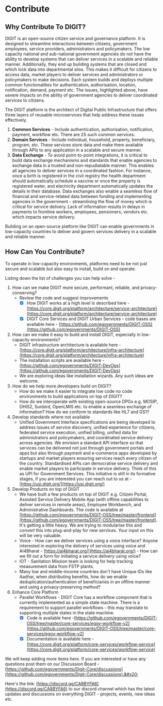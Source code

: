 # Contribute

## **Why Contribute To DIGIT?**

DIGIT is an open-source citizen service and governance platform. It is designed to streamline interactions between citizens, government employees, service providers, administrators and policymakers. The low capacity national and sub-national government agencies do not have the ability to develop systems that can deliver services in a scalable and reliable manner. Additionally, they end up building systems that are closed and which lock data into departmental silos. This makes it difficult for citizens to access data, market players to deliver services and administrators or policymakers to make decisions. Each system builds and deploys multiple common functionalities for authentication, authorisation, location, notification, demand, payment etc. The issues, highlighted above, have severe impacts on the ability of government agencies to deliver coordinated services to citizens. &#x20;

The DIGIT platform is the architect of Digital Public Infrastructure that offers three layers of reusable microservices that help address these issues effectively.

1. **Common Services** - Include authentication, authorisation, notification, payment, workflow etc. There are 25 such common services.&#x20;
2. **Domain Services** - Include individual, household, property, beneficiary, program, etc. These services store data and make them available through APIs to any application in a scalable and secure manner.&#x20;
3. **Data Exchange** - To avoid point-to-point integrations, it is critical to build data exchange mechanisms and standards that enable agencies to exchange data in a trusted and non-repudiatable manner. This enables all agencies to deliver services in a coordinated fashion. For instance, once a birth is registered in the civil registry the health department should automatically schedule a vaccine or once the property is registered water, and electricity department automatically updates the details in their database. Data exchanges also enable a seamless flow of financial and service-related data between funding and implementing agencies in the government - streamlining the flow of money which is critical for service delivery. Lack of information results in delays in payments to frontline workers, employees, pensioners, vendors etc. which impacts service delivery.&#x20;

Building on an open-source platform like DIGIT can enable governments in low-capacity countries to deliver and govern services delivery in a scalable and reliable manner.&#x20;

## **How Can You Contribute?**

To operate in low-capacity environments, platforms need to be not just secure and scalable but also easy to install, build on and operate.&#x20;

Listing down the list of challenges you can help solve -&#x20;

1. How can we make DIGIT more secure, performant, reliable, and privacy-conserving?&#x20;
   * Review the code and suggest improvements
     * [x] How DIGIT works at a high level is described here - [https://core.digit.org/platform/architecture/service-architecture](https://core.digit.org/platform/architecture/service-architecture)
     * [x] DIGIT Core Services and DIGIT Urban Services - code bases are available here - [https://github.com/egovernments/DIGIT-OSS](https://github.com/egovernments/DIGIT-OSS)
2. How can we make it easy to build and install DIGIT, especially in low-capacity environments?
   * DIGIT infrastructure architecture is available here - [https://core.digit.org/platform/architecture/infra-architecture](https://core.digit.org/platform/architecture/infra-architecture)
   * The installation scripts are available here - [https://github.com/egovernments/DIGIT-DevOps](https://github.com/egovernments/DIGIT-DevOps)
   * We are exploring ideas like installation wizards. Any such ideas are welcome.&#x20;
3. How do we help more developers build on DIGIT?
   * How do we make it easier to integrate low code no code environments to build applications on top of DIGIT?
   * How do we interoperate with existing open-source DPGs e.g. MOSIP, DHIS2, Sunbird, OpenLMIS etc. to enable a seamless exchange of information? How do we conform to standards like HL7 and GS1?&#x20;
4. Develop standards where not available&#x20;
   * Unified Government Interface specifications are being developed to address issues of service discovery, unified experience for citizens, federated service execution, unified billing, unified data for administrators and policymakers, and coordinated service delivery across agencies. We envision a standard API interface so that services can be delivered not just through government portals and apps but also through payment and e-commerce apps developed by startups and market players ensuring services reach every citizen of the country. Standardised APIs can democratise service delivery and enable market players to participate in service delivery. Think of this as UPI for Government Services. This initiative is still in its formative stages, if you are interested you can reach out to us at - [https://usi.digit.org/](https://usi.digit.org/)
5. Develop Products on top of DIGIT
   * We have built a few products on top of DIGIT e.g. Citizen Portal, Assisted Service Delivery Mobile App (with offline capabilities to deliver services in remote areas), Employee Workbench, and Administrative Dashboards. The code is available at [https://github.com/egovernments/DIGIT-OSS/tree/master/frontend](https://github.com/egovernments/DIGIT-OSS/tree/master/frontend). It's getting a little heavy. We are trying to modularise this and convert this into plug-and-play for new services. Your input on this will be very valuable.
   * Voice - How can we deliver services using a voice interface? Anyone interested in exploring the delivery of services using voice and AI4Bharat - [https://ai4bharat.org/](https://ai4bharat.org/) - How can we fill out a form for initiating a service delivery using voice?&#x20;
   * IOT - Sanitation Mission team is looking for help tracking measurement data from FSTP plants.
   * Many low and middle-income countries don't have Unique IDs like Aadhar, when distributing benefits, how do we enable deduplication/authentication of beneficiaries in an offline manner and using a privacy-preserving method?
6. Enhance Core Platform
   * Parallel Workflows - DIGIT Core has a workflow component that is currently implemented as a simple state machine. There is a requirement to support parallel workflows - this may translate to supporting multiple states in the state machine.&#x20;
     * [x] Code is available here -[https://github.com/egovernments/DIGIT-OSS/tree/master/core-services/egov-workflow-v2](https://github.com/egovernments/DIGIT-OSS/tree/master/core-services/egov-workflow-v2)
     * [x] Documentation is available here - [https://core.digit.org/platform/core-services/workflow-service](https://core.digit.org/platform/core-services/workflow-service)

We will keep adding more items here. If you are interested or have any questions post them on our Discussion Board - [https://github.com/egovernments/Digit-Core/discussions](https://github.com/egovernments/Digit-Core/discussions).&#x20;

Here's the link: [https://discord.gg/CA8BYFA6](https://discord.gg/CA8BYFA6) to our discord channel which has the latest updates and discussions on everything DIGIT - projects, events, new ideas etc.

